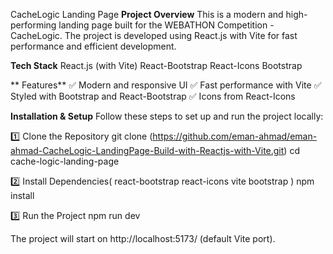 CacheLogic Landing Page
**Project Overview**
This is a modern and high-performing landing page built for the WEBATHON Competition - CacheLogic. The project is developed using React.js with Vite for fast performance and efficient development.

**Tech Stack**
React.js (with Vite)
React-Bootstrap
React-Icons
Bootstrap

** Features**
✅ Modern and responsive UI
✅ Fast performance with Vite
✅ Styled with Bootstrap and React-Bootstrap
✅ Icons from React-Icons

**Installation & Setup**
Follow these steps to set up and run the project locally:

1️⃣ Clone the Repository
git clone (https://github.com/eman-ahmad/eman-ahmad-CacheLogic-LandingPage-Build-with-Reactjs-with-Vite.git)
cd cache-logic-landing-page

2️⃣ Install Dependencies( react-bootstrap react-icons vite bootstrap )
npm install

3️⃣ Run the Project
npm run dev

The project will start on http://localhost:5173/ (default Vite port).
